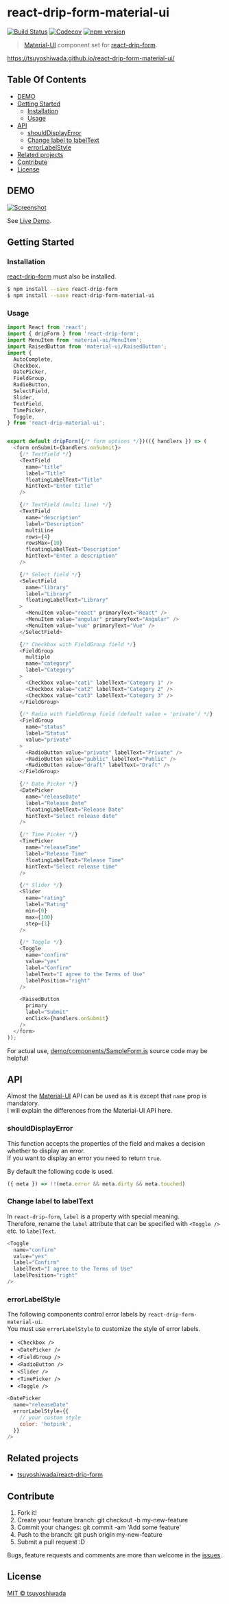 # react-drip-form-material-ui

[![Build Status](http://img.shields.io/travis/tsuyoshiwada/react-drip-form-material-ui.svg?style=flat-square)](https://travis-ci.org/tsuyoshiwada/react-drip-form-material-ui)
[![Codecov](https://img.shields.io/codecov/c/github/tsuyoshiwada/react-drip-form-material-ui.svg?style=flat-square)](https://codecov.io/gh/tsuyoshiwada/react-drip-form-material-ui)
[![npm version](https://img.shields.io/npm/v/react-drip-form-material-ui.svg?style=flat-square)](http://badge.fury.io/js/react-drip-form-material-ui)

> [Material-UI](https://github.com/callemall/material-ui) component set for [react-drip-form](https://github.com/tsuyoshiwada/react-drip-form).

https://tsuyoshiwada.github.io/react-drip-form-material-ui/




## Table Of Contents

* [DEMO](#demo)
* [Getting Started](#getting-started)
  * [Installation](#installation)
  * [Usage](#usage)
* [API](#api)
  * [shouldDisplayError](#shoulddisplayerror)
  * [Change label to labelText](#change-label-to-labeltext)
  * [errorLabelStyle](#errorlabelstyle)
* [Related projects](#related-projects)
* [Contribute](#contribute)
* [License](#license)




## DEMO

[![Screenshot](https://raw.githubusercontent.com/tsuyoshiwada/react-drip-form-material-ui/artwork/demo-screenshot.png)](https://tsuyoshiwada.github.io/react-drip-form-material-ui/)

See [Live Demo](https://tsuyoshiwada.github.io/react-drip-form-material-ui/).




## Getting Started

### Installation

[react-drip-form](https://github.com/tsuyoshiwada/react-drip-form) must also be installed.

```bash
$ npm install --save react-drip-form
$ npm install --save react-drip-form-material-ui
```


### Usage

```javascript
import React from 'react';
import { dripForm } from 'react-drip-form';
import MenuItem from 'material-ui/MenuItem';
import RaisedButton from 'material-ui/RaisedButton';
import {
  AutoComplete,
  Checkbox,
  DatePicker,
  FieldGroup,
  RadioButton,
  SelectField,
  Slider,
  TextField,
  TimePicker,
  Toggle,
} from 'react-drip-material-ui';


export default dripForm({/* form options */})(({ handlers }) => (
  <form onSubmit={handlers.onSubmit}>
    {/* TextField */}
    <TextField
      name="title"
      label="Title"
      floatingLabelText="Title"
      hintText="Enter title"
    />

    {/* TextField (multi line) */}
    <TextField
      name="description"
      label="Description"
      multiLine
      rows={4}
      rowsMax={10}
      floatingLabelText="Description"
      hintText="Enter a description"
    />

    {/* Select field */}
    <SelectField
      name="library"
      label="Library"
      floatingLabelText="Library"
    >
      <MenuItem value="react" primaryText="React" />
      <MenuItem value="angular" primaryText="Angular" />
      <MenuItem value="vue" primaryText="Vue" />
    </SelectField>

    {/* Checkbox with FieldGroup field */}
    <FieldGroup
      multiple
      name="category"
      label="Category"
    >
      <Checkbox value="cat1" labelText="Category 1" />
      <Checkbox value="cat2" labelText="Category 2" />
      <Checkbox value="cat3" labelText="Category 3" />
    </FieldGroup>

    {/* Radio with FieldGroup field (default value = 'private') */}
    <FieldGroup
      name="status"
      label="Status"
      value="private"
    >
      <RadioButton value="private" labelText="Private" />
      <RadioButton value="public" labelText="Public" />
      <RadioButton value="draft" labelText="Draft" />
    </FieldGroup>

    {/* Date Picker */}
    <DatePicker
      name="releaseDate"
      label="Release Date"
      floatingLabelText="Release Date"
      hintText="Select release date"
    />

    {/* Time Picker */}
    <TimePicker
      name="releaseTime"
      label="Release Time"
      floatingLabelText="Release Time"
      hintText="Select release time"
    />

    {/* Slider */}
    <Slider
      name="rating"
      label="Rating"
      min={0}
      max={100}
      step={1}
    />

    {/* Toggle */}
    <Toggle
      name="confirm"
      value="yes"
      label="Confirm"
      labelText="I agree to the Terms of Use"
      labelPosition="right"
    />

    <RaisedButton
      primary
      label="Submit"
      onClick={handlers.onSubmit}
    />
  </form>
));
```

For actual use, [demo/components/SampleForm.js](./demo/components/SampleForm.js) source code may be helpful!




## API

Almost the [Material-UI](https://github.com/callemall/material-ui) API can be used as it is except that `name` prop is mandatory.  
I will explain the differences from the Material-UI API here.


### shouldDisplayError

This function accepts the properties of the field and makes a decision whether to display an error.  
If you want to display an error you need to return `true`.

By default the following code is used.

```javascript
({ meta }) => !!(meta.error && meta.dirty && meta.touched)
```


### Change label to labelText

In `react-drip-form`, `label` is a property with special meaning.  
Therefore, rename the `label` attribute that can be specified with `<Toggle />` etc. to `labelText`.

```javascript
<Toggle
  name="confirm"
  value="yes"
  label="Confirm"
  labelText="I agree to the Terms of Use"
  labelPosition="right"
/>
```


### errorLabelStyle

The following components control error labels by `react-drip-form-material-ui`.  
You must use `errorLabelStyle` to customize the style of error labels.

* `<Checkbox />`
* `<DatePicker />`
* `<FieldGroup />`
* `<RadioButton />`
* `<Slider />`
* `<TimePicker />`
* `<Toggle />`

```javascript
<DatePicker
  name="releaseDate"
  errorLabelStyle={{
    // your custom style
    color: 'hotpink',
  }}
/>
```



## Related projects

* [tsuyoshiwada/react-drip-form](https://github.com/tsuyoshiwada/react-drip-form)




## Contribute

1. Fork it!
1. Create your feature branch: git checkout -b my-new-feature
1. Commit your changes: git commit -am 'Add some feature'
1. Push to the branch: git push origin my-new-feature
1. Submit a pull request :D

Bugs, feature requests and comments are more than welcome in the [issues](https://github.com/tsuyoshiwada/react-drip-form-material-ui/issues).




## License

[MIT © tsuyoshiwada](./LICENSE)

